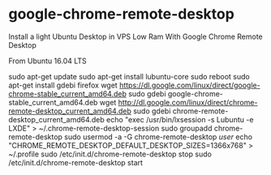 # google-chrome-remote-desktop
Install a light Ubuntu Desktop in VPS Low Ram With Google Chrome Remote Desktop

From Ubuntu 16.04 LTS

sudo apt-get update
sudo apt-get install lubuntu-core
sudo reboot
sudo apt-get install gdebi firefox
wget https://dl.google.com/linux/direct/google-chrome-stable_current_amd64.deb
sudo gdebi google-chrome-stable_current_amd64.deb
wget http://dl.google.com/linux/direct/chrome-remote-desktop_current_amd64.deb
sudo gdebi chrome-remote-desktop_current_amd64.deb
echo "exec /usr/bin/lxsession -s Lubuntu -e LXDE" > ~/.chrome-remote-desktop-session
sudo groupadd chrome-remote-desktop
sudo usermod -a -G chrome-remote-desktop *user*
echo "CHROME_REMOTE_DESKTOP_DEFAULT_DESKTOP_SIZES=1366x768" > ~/.profile
sudo /etc/init.d/chrome-remote-desktop stop
sudo /etc/init.d/chrome-remote-desktop start
